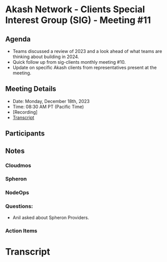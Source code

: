 # Akash Network - Clients Special Interest Group (SIG) - Meeting #11

## Agenda

- Teams discussed a review of 2023 and a look ahead of what teams are thinking about building in 2024. 
- Quick follow up from sig-clients monthly meeting #10.
- Update on specific Akash clients from representatives present at the meeting.

## Meeting Details

- Date: Monday, December 18th, 2023
- Time: 08:30 AM PT (Pacific Time)
- [Recording]
- [Transcript](#transcript)

## Participants





## Notes


### Cloudmos

### Spheron

### NodeOps

### Questions:

- Anil asked about Spheron Providers.
  
### Action Items




# **Transcript**
